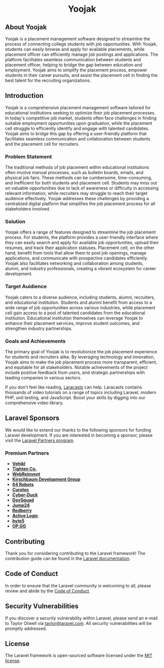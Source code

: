 <p align="center">
    <h1 align ="center"> <b> Yoojak </b> </h1>
</p>

## About Yoojak

Yoojak is a placement management software designed to streamline the process of connecting college students with job opportunities. With Yoojak, students can easily browse and apply for available placements, while placement officer can efficiently manage job postings and applications. The platform facilitates seamless communication between students and placement officer, helping to bridge the gap between education and employment. Yoojak aims to simplify the placement process, empower students in their career pursuits, and assist the placement cell in finding the best talent for the recruiting organizations.

## Introduction

Yoojak is a comprehensive placement management software tailored for educational institutions seeking to optimize their job placement processes. In today's competitive job market, students often face challenges in finding suitable employment opportunities upon graduation, while the placement cell struggle to efficiently identify and engage with talented candidates. Yoojak aims to bridge this gap by offering a user-friendly platform that facilitates seamless communication and collaboration between students and the placement cell for recruiters.

### Problem Statement

The traditional methods of job placement within educational institutions often involve manual processes, such as bulletin boards, emails, and physical job fairs. These methods can be cumbersome, time-consuming, and inefficient for both students and placement cell. Students may miss out on valuable opportunities due to lack of awareness or difficulty in accessing relevant information, while recruiters may struggle to reach their target audience effectively. Yoojak addresses these challenges by providing a centralized digital platform that simplifies the job placement process for all stakeholders involved.

### Solution

Yoojak offers a range of features designed to streamline the job placement process. For students, the platform provides a user-friendly interface where they can easily search and apply for available job opportunities, upload their resumes, and track their application statuses. Placement cell, on the other hand, benefit from tools that allow them to post job openings, manage applications, and communicate with prospective candidates efficiently. Yoojak also facilitates networking and collaboration among students, alumni, and industry professionals, creating a vibrant ecosystem for career development.

### Target Auidience

Yoojak caters to a diverse audience, including students, alumni, recruiters, and educational institution. Students and alumni benefit from access to a wide range of job opportunities across various industries, while placement cell gain access to a pool of talented candidates from the educational institution. Educational institution themselves can leverage Yoojak to enhance their placement services, improve student outcomes, and strengthen industry partnerships.

### Goals and Achievements

The primary goal of Yoojak is to revolutionize the job placement experience for students and recruiters alike. By leveraging technology and innovation, Yoojak aims to make the job placement process more transparent, efficient, and equitable for all stakeholders. Notable achievements of the project include positive feedback from users, and strategic partnerships with leading companies in various sectors.

If you don't feel like reading, [Laracasts](https://laracasts.com) can help. Laracasts contains thousands of video tutorials on a range of topics including Laravel, modern PHP, unit testing, and JavaScript. Boost your skills by digging into our comprehensive video library.

## Laravel Sponsors

We would like to extend our thanks to the following sponsors for funding Laravel development. If you are interested in becoming a sponsor, please visit the [Laravel Partners program](https://partners.laravel.com).

### Premium Partners

- **[Vehikl](https://vehikl.com/)**
- **[Tighten Co.](https://tighten.co)**
- **[WebReinvent](https://webreinvent.com/)**
- **[Kirschbaum Development Group](https://kirschbaumdevelopment.com)**
- **[64 Robots](https://64robots.com)**
- **[Curotec](https://www.curotec.com/services/technologies/laravel/)**
- **[Cyber-Duck](https://cyber-duck.co.uk)**
- **[DevSquad](https://devsquad.com/hire-laravel-developers)**
- **[Jump24](https://jump24.co.uk)**
- **[Redberry](https://redberry.international/laravel/)**
- **[Active Logic](https://activelogic.com)**
- **[byte5](https://byte5.de)**
- **[OP.GG](https://op.gg)**

## Contributing

Thank you for considering contributing to the Laravel framework! The contribution guide can be found in the [Laravel documentation](https://laravel.com/docs/contributions).

## Code of Conduct

In order to ensure that the Laravel community is welcoming to all, please review and abide by the [Code of Conduct](https://laravel.com/docs/contributions#code-of-conduct).

## Security Vulnerabilities

If you discover a security vulnerability within Laravel, please send an e-mail to Taylor Otwell via [taylor@laravel.com](mailto:taylor@laravel.com). All security vulnerabilities will be promptly addressed.

## License

The Laravel framework is open-sourced software licensed under the [MIT license](https://opensource.org/licenses/MIT).
